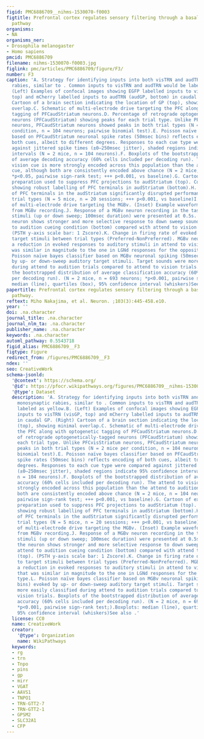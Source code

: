 ```yaml
---
figid: PMC6886709__nihms-1530070-f0003
figtitle: Prefrontal cortex regulates sensory filtering through a basal ganglia-to-thalamus
  pathway
organisms:
- NA
organisms_ner:
- Drosophila melanogaster
- Homo sapiens
pmcid: PMC6886709
filename: nihms-1530070-f0003.jpg
figlink: pmc/articles/PMC6886709/figure/F3/
number: F3
caption: 'A. Strategy for identifying inputs into both visTRN and audTRN using monosynaptic
  rabies, similar to . Common inputs to visTRN and audTRN would be labeled as yellow.B.
  (Left) Examples of confocal images showing EGFP labelled inputs to visTRN (visGP,
  top) and mCherry labelled inputs to audTRN (audGP, bottom) in caudal GP. (Right)
  Cartoon of a brain section indicating the location of GP (top), showing minimal
  overlap.C. Schematic of multi-electrode drive targeting the PFC along with optogenetic
  tagging of PFCaudStriatum neurons.D. Percentage of retrograde optogenetically-tagged
  neurons (PFCaudStriatum) showing peaks for each trial type. Unlike PFCvisStriatum
  neurons, PFCaudStriatum neurons showed peaks in both trial types (N = 2 mice per
  condition, n = 104 neurons; pairwise binomial test).E. Poisson naïve bayes classifier
  based on PFCaudStriatum neuronal spike rates (50msec bins) reflects encoding of
  both cues, albeit to different degrees. Responses to each cue type were compared
  against jittered spike times (±0–250msec jitter), shaded regions indicate 95% confidence
  intervals (N = 2 mice, n = 104 neurons).F. Boxplots of the bootstrapped distribution
  of average decoding accuracy (60% cells included per decoding run). The attend to
  vision cue is more strongly encoded across this population than the attend to audition
  cue, although both are consistently encoded above chance (N = 2 mice, n = 104 neurons;
  *p<0.05, pairwise sign-rank test; +++ p<0.001, vs baseline).G. Cartoon of experimental
  preparation used to suppress PFC projections to audStriatum (top). Confocal image
  showing robust labelling of PFC terminals in audStriatum (bottom).H. Suppression
  of PFC terminals in the audStriatum significantly disrupted performance on both
  trial types (N = 5 mice, n = 20 sessions; +++ p<0.001, vs baseline)I. Schematic
  of multi-electrode drive targeting the MGBv. (Inset) Example waveforms of RS neurons
  from MGBv recording.J. Response of a MGBv neuron recording in the task. Auditory
  stimuli (up or down sweep; 100msec duration) were presented at 0.5s. Note that the
  neuron shows stronger and more selective response to down sweep sound in the attend
  to audition cueing condition (bottom) compared with attend to vision condition (top).
  (PSTH y-axis scale bar: 1 Zscore).K. Change in firing rate of evoked responses to
  target stimuli between trial types (Preferred-NonPreferred). MGBv neurons showed
  a reduction in evoked responses to auditory stimuli in attend to vision trials that
  was similar in magnitude to the one in LGNd responses for the opposite trial type.L.
  Poisson naïve bayes classifier based on MGBv neuronal spiking (50msec bins) evoked
  by up- or down-sweep auditory target stimuli. Target sounds were more easily classified
  during attend to audition trials compared to attend to vision trials. Boxplots of
  the bootstrapped distribution of average classification accuracy (60% cells included
  per decoding run). (N = 2 mice, n = 693 neurons; *p<0.001, pairwise sign-rank test;).Boxplots:
  median (line), quartiles (box), 95% confidence interval (whiskers)See also .'
papertitle: Prefrontal cortex regulates sensory filtering through a basal ganglia-to-thalamus
  pathway.
reftext: Miho Nakajima, et al. Neuron. ;103(3):445-458.e10.
year: ''
doi: .na.character
journal_title: .na.character
journal_nlm_ta: .na.character
publisher_name: .na.character
keywords: .na.character
automl_pathway: 0.5543718
figid_alias: PMC6886709__F3
figtype: Figure
redirect_from: /figures/PMC6886709__F3
ndex: ''
seo: CreativeWork
schema-jsonld:
  '@context': https://schema.org/
  '@id': https://pfocr.wikipathways.org/figures/PMC6886709__nihms-1530070-f0003.html
  '@type': Dataset
  description: 'A. Strategy for identifying inputs into both visTRN and audTRN using
    monosynaptic rabies, similar to . Common inputs to visTRN and audTRN would be
    labeled as yellow.B. (Left) Examples of confocal images showing EGFP labelled
    inputs to visTRN (visGP, top) and mCherry labelled inputs to audTRN (audGP, bottom)
    in caudal GP. (Right) Cartoon of a brain section indicating the location of GP
    (top), showing minimal overlap.C. Schematic of multi-electrode drive targeting
    the PFC along with optogenetic tagging of PFCaudStriatum neurons.D. Percentage
    of retrograde optogenetically-tagged neurons (PFCaudStriatum) showing peaks for
    each trial type. Unlike PFCvisStriatum neurons, PFCaudStriatum neurons showed
    peaks in both trial types (N = 2 mice per condition, n = 104 neurons; pairwise
    binomial test).E. Poisson naïve bayes classifier based on PFCaudStriatum neuronal
    spike rates (50msec bins) reflects encoding of both cues, albeit to different
    degrees. Responses to each cue type were compared against jittered spike times
    (±0–250msec jitter), shaded regions indicate 95% confidence intervals (N = 2 mice,
    n = 104 neurons).F. Boxplots of the bootstrapped distribution of average decoding
    accuracy (60% cells included per decoding run). The attend to vision cue is more
    strongly encoded across this population than the attend to audition cue, although
    both are consistently encoded above chance (N = 2 mice, n = 104 neurons; *p<0.05,
    pairwise sign-rank test; +++ p<0.001, vs baseline).G. Cartoon of experimental
    preparation used to suppress PFC projections to audStriatum (top). Confocal image
    showing robust labelling of PFC terminals in audStriatum (bottom).H. Suppression
    of PFC terminals in the audStriatum significantly disrupted performance on both
    trial types (N = 5 mice, n = 20 sessions; +++ p<0.001, vs baseline)I. Schematic
    of multi-electrode drive targeting the MGBv. (Inset) Example waveforms of RS neurons
    from MGBv recording.J. Response of a MGBv neuron recording in the task. Auditory
    stimuli (up or down sweep; 100msec duration) were presented at 0.5s. Note that
    the neuron shows stronger and more selective response to down sweep sound in the
    attend to audition cueing condition (bottom) compared with attend to vision condition
    (top). (PSTH y-axis scale bar: 1 Zscore).K. Change in firing rate of evoked responses
    to target stimuli between trial types (Preferred-NonPreferred). MGBv neurons showed
    a reduction in evoked responses to auditory stimuli in attend to vision trials
    that was similar in magnitude to the one in LGNd responses for the opposite trial
    type.L. Poisson naïve bayes classifier based on MGBv neuronal spiking (50msec
    bins) evoked by up- or down-sweep auditory target stimuli. Target sounds were
    more easily classified during attend to audition trials compared to attend to
    vision trials. Boxplots of the bootstrapped distribution of average classification
    accuracy (60% cells included per decoding run). (N = 2 mice, n = 693 neurons;
    *p<0.001, pairwise sign-rank test;).Boxplots: median (line), quartiles (box),
    95% confidence interval (whiskers)See also .'
  license: CC0
  name: CreativeWork
  creator:
    '@type': Organization
    name: WikiPathways
  keywords:
  - rg
  - trn
  - Tnpo
  - pins
  - gp
  - mirr
  - VGAT
  - AAVS1
  - TNPO1
  - TRN-GTT2-7
  - TRN-GTT2-1
  - GPSM2
  - SLC32A1
  - CFP
---
```

